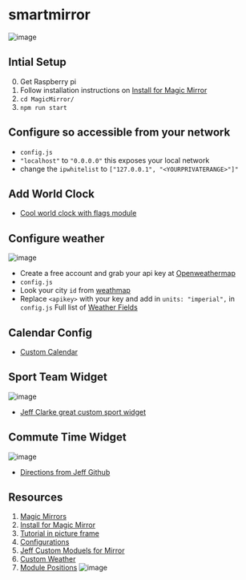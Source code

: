 # smartmirror
![image](https://user-images.githubusercontent.com/44328319/127729417-6ffcc077-c87e-4821-816a-b47cc45faac2.png)

## Intial Setup
0. Get Raspberry pi
1. Follow installation instructions on [Install for Magic Mirror](https://docs.magicmirror.builders/getting-started/installation.html#manual-installation)
2. ```cd MagicMirror/```
3. ```npm run start```

## Configure so accessible from your network
* ```config.js``` 
* ```"localhost"``` to ```"0.0.0.0"``` this exposes your local network 
* change the ```ipwhitelist``` to ```["127.0.0.1", "<YOURPRIVATERANGE>"]"```
## Add World Clock
* [Cool world clock with flags module](https://github.com/ulrichwisser/worldclock)
## Configure weather
![image](https://user-images.githubusercontent.com/44328319/127729431-0bfa79a6-5bb0-417b-845e-9e5e0bde9915.png)
* Create a free account and grab your api key at [Openweathermap](https://home.openweathermap.org/api_keys)
* ```config.js```
* Look your city ```id``` from [weathmap](http://bulk.openweathermap.org/sample/city.list.json.gz)
* Replace ```<apikey>``` with your key and add in ```units: "imperial",```  in ```config.js``` 
Full list of [Weather Fields](https://docs.magicmirror.builders/modules/currentweather.html)

## Calendar Config
* [Custom Calendar](https://docs.magicmirror.builders/modules/calendar.html)

## Sport Team Widget
![image](https://user-images.githubusercontent.com/44328319/127729459-108fa8f1-1e1c-46e4-9daf-72f149569a59.png)

* [Jeff Clarke great custom  sport widget](https://github.com/jclarke0000/MMM-MyScoreboard)

## Commute Time Widget
![image](https://user-images.githubusercontent.com/44328319/127729470-705f1f1d-4f34-4626-9fe9-7dec4b9c0cc2.png)

* [Directions from Jeff Github](https://github.com/jclarke0000/MMM-MyCommute)

## Resources
 1. [Magic Mirrors](https://magicmirror.builders/)
 2. [Install for Magic Mirror](https://docs.magicmirror.builders/getting-started/installation.html#manual-installation)
 3. [Tutorial in picture frame](https://www.instructables.com/DIY-Smart-Mirror-1/)
 4. [Configurations](https://docs.magicmirror.builders/getting-started/configuration.html#raspberry-specific)
 5. [Jeff Custom Moduels for Mirror](https://jeffsnerdyprojects.blogspot.com/2017/07/my-custom-modules-for-my-smart-mirror.html)
 6. [Custom Weather](https://github.com/jclarke0000/MMM-MyWeatherf)
 7. [Module Positions](https://docs.magicmirror.builders/modules/configuration.html#example)
 ![image](https://user-images.githubusercontent.com/44328319/127725218-55448298-ae01-4cb5-bbdc-842aa2369286.png)

